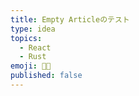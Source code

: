 ```yaml
---
title: Empty Articleのテスト
type: idea
topics:
  - React
  - Rust
emoji: 👩‍💻
published: false
---
```



